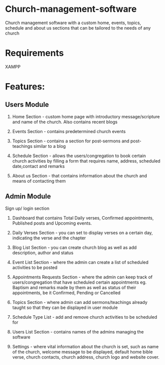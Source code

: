 # Church-management-software
Church management software with a custom home, events, topics, schedule and about us sections that can be tailored to the needs of any church

# Requirements
XAMPP

# Features:
## Users Module

1. Home Section - custom home page with introductory message/scripture and name of the church. Also contains recent blogs

2. Events Section - contains predetermined church events 

3. Topics Section - contains a section for post-sermons and post-teachings similar to a blog
 
4. Schedule Section - allows the users/congregation to book certain church activities by filling a form that requires name, address, scheduled date,contact and remarks

5. About us Section - that contains information about the church and means of contacting them

## Admin Module

Sign up/ login section
1. Dashboard that contains Total Daily verses, Confirmed appointments, Published posts and Upcoming events.

2. Daily Verses Section - you can set to display verses on a certain day, indicating the verse and the chapter
 
3. Blog List Section - you can create church blog as well as add description, author and status

4. Event List Section - where the admin can create a list of scheduled activities to be posted

5. Appointments Requests Section - where the admin can keep track of users/congregation that have scheduled certain appointments eg. Baptism and remarks made by them as well as status of their appointments, be it Confirmed, Pending or Cancelled

6. Topics Section - where admin can add sermons/teachings already taught so that they can be displayed in user module

7. Schedule Type List - add and remove church activities to be scheduled for

8. Users List Section - contains names of the admins managing the software

9. Settings - where vital information about the church is set, such as name of the church, welcome message to be displayed, default home bible verse, church contacts, church address, church logo and website cover.
